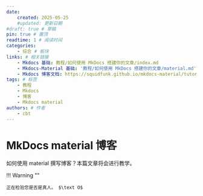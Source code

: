 ```yaml
---
date:
    created: 2025-05-25
    #updated: 更新日期
#draft: true # 草稿
pin: true # 置顶
readtime: 1 # 阅读时间
categories: 
    - 综合 # 板块
links: # 相关链接
    - Mkdocs 基础: 教程/如何使用 MkDocs 搭建你的文章/index.md
    - Mkdocs-Material 基础: '教程/如何使用 MkDocs 搭建你的文章/material.md'
    - Mkdocs 博客文档: https://squidfunk.github.io/mkdocs-material/tutorials/blogs/basic/
tags: # 标签
    - 教程
    - Mkdocs
    - 博客
    - Mkdocs material
authors: # 作者
    - cbt
---
```


# MkDocs material 博客

如何使用 material 撰写博客？本篇文章将会进行教学。

<!-- more -->

!!! Warning ""

    正在检验您是否是真人。 $\text O$